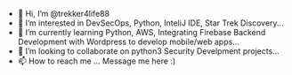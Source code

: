 - 👋 Hi, I’m @trekker4life88
- 👀 I’m interested in DevSecOps, Python, InteliJ IDE, Star Trek Discovery...
- 🌱 I’m currently learning Python, AWS, Integrating Firebase Backend Development with Wordpress to develop mobile/web apps... 
- 💞️ I’m looking to collaborate on python3 Security Develpment projects...
- 📫 How to reach me ... Message me here :)

<!---
trekker4life88/trekker4life88 is a ✨ special ✨ repository because its `README.md` (this file) appears on your GitHub profile.
You can click the Preview link to take a look at your changes.
--->
